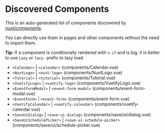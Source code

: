 # Discovered Components

This is an auto-generated list of components discovered by [nuxt/components](https://github.com/nuxt/components).

You can directly use them in pages and other components without the need to import them.

**Tip:** If a component is conditionally rendered with `v-if` and is big, it is better to use `Lazy` or `lazy-` prefix to lazy load.

- `<Calendar>` | `<calendar>` (components/Calendar.vue)
- `<NuxtLogo>` | `<nuxt-logo>` (components/NuxtLogo.vue)
- `<Tutorial>` | `<tutorial>` (components/Tutorial.vue)
- `<VuetifyLogo>` | `<vuetify-logo>` (components/VuetifyLogo.vue)
- `<EventFormModal>` | `<event-form-modal>` (components/event-form-modal.vue)
- `<EventForm>` | `<event-form>` (components/event-form.vue)
- `<VuetifyCalendar>` | `<vuetify-calendar>` (components/vuetify-calendar.vue)
- `<SaveUiDialog>` | `<save-ui-dialog>` (components/save/ui/dialog.vue)
- `<SaveUiSchedulePicker>` | `<save-ui-schedule-picker>` (components/save/ui/schedule-picker.vue)
